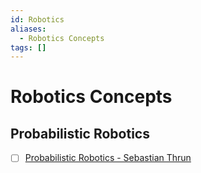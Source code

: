 ```yaml
---
id: Robotics
aliases:
  - Robotics Concepts
tags: []
---
```


# Robotics Concepts

## Probabilistic Robotics

- [ ] [Probabilistic Robotics - Sebastian Thrun](https://wpi0-my.sharepoint.com/:b:/g/personal/pbpatel_wpi_edu/ESnh7PuqiiBIr_oZqMPGqlEBp3Cga8T6EBQDDenoP3hPOw?e=47Mux4)

